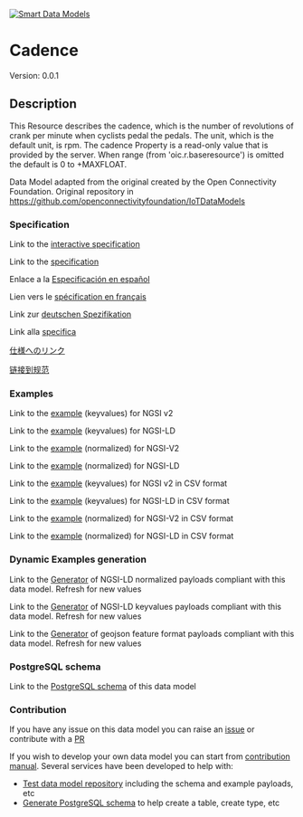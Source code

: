 [![Smart Data Models](https://smartdatamodels.org/wp-content/uploads/2022/01/SmartDataModels_logo.png "Logo")](https://smartdatamodels.org)
# Cadence
Version: 0.0.1

## Description 

This Resource describes the cadence, which is the number of revolutions of crank per minute when cyclists pedal the pedals. The unit, which is the default unit, is rpm. The cadence Property is a read-only value that is provided by the server. When range (from 'oic.r.baseresource') is omitted the default is 0 to +MAXFLOAT.

Data Model adapted from the original created by the Open Connectivity Foundation. Original repository in https://github.com/openconnectivityfoundation/IoTDataModels
### Specification

Link to the [interactive specification](https://swagger.lab.fiware.org/?url=https://smart-data-models.github.io/dataModel.OCF/Cadence/swagger.yaml)

Link to the [specification](https://github.com/smart-data-models/dataModel.OCF/blob/master/Cadence/doc/spec.md)

Enlace a la [Especificación en español](https://github.com/smart-data-models/dataModel.OCF/blob/master/Cadence/doc/spec_ES.md)

Lien vers le [spécification en français](https://github.com/smart-data-models/dataModel.OCF/blob/master/Cadence/doc/spec_FR.md)

Link zur [deutschen Spezifikation](https://github.com/smart-data-models/dataModel.OCF/blob/master/Cadence/doc/spec_DE.md)

Link alla [specifica](https://github.com/smart-data-models/dataModel.OCF/blob/master/Cadence/doc/spec_IT.md)

[仕様へのリンク](https://github.com/smart-data-models/dataModel.OCF/blob/master/Cadence/doc/spec_JA.md)

[链接到规范](https://github.com/smart-data-models/dataModel.OCF/blob/master/Cadence/doc/spec_ZH.md)
### Examples

Link to the [example](https://smart-data-models.github.io/dataModel.OCF/Cadence/examples/example.json) (keyvalues) for NGSI v2

Link to the [example](https://smart-data-models.github.io/dataModel.OCF/Cadence/examples/example.jsonld) (keyvalues) for NGSI-LD

Link to the [example](https://smart-data-models.github.io/dataModel.OCF/Cadence/examples/example-normalized.json) (normalized) for NGSI-V2

Link to the [example](https://smart-data-models.github.io/dataModel.OCF/Cadence/examples/example-normalized.jsonld) (normalized) for NGSI-LD

Link to the [example](https://smart-data-models.github.io/dataModel.OCF/Cadence/examples/example.json.csv) (keyvalues) for NGSI v2 in CSV format

Link to the [example](https://smart-data-models.github.io/dataModel.OCF/Cadence/examples/example.jsonld.csv) (keyvalues) for NGSI-LD in CSV format

Link to the [example](https://smart-data-models.github.io/dataModel.OCF/Cadence/examples/example-normalized.json.csv) (normalized) for NGSI-V2 in CSV format

Link to the [example](https://smart-data-models.github.io/dataModel.OCF/Cadence/examples/example-normalized.jsonld.csv) (normalized) for NGSI-LD in CSV format
### Dynamic Examples generation

Link to the [Generator](https://smartdatamodels.org/extra/ngsi-ld_generator.php?schemaUrl=https://raw.githubusercontent.com/smart-data-models/dataModel.OCF/master/Cadence/schema.json&email=info@smartdatamodels.org) of NGSI-LD normalized payloads compliant with this data model. Refresh for new values

Link to the [Generator](https://smartdatamodels.org/extra/ngsi-ld_generator_keyvalues.php?schemaUrl=https://raw.githubusercontent.com/smart-data-models/dataModel.OCF/master/Cadence/schema.json&email=info@smartdatamodels.org) of NGSI-LD keyvalues payloads compliant with this data model. Refresh for new values

Link to the [Generator](https://smartdatamodels.org/extra/geojson_features_generator.php?schemaUrl=https://raw.githubusercontent.com/smart-data-models/dataModel.OCF/master/Cadence/schema.json&email=info@smartdatamodels.org) of geojson feature format payloads compliant with this data model. Refresh for new values
### PostgreSQL schema

Link to the [PostgreSQL schema](https://smart-data-models.github.io/dataModel.OCF/Cadence/schema.sql) of this data model
### Contribution

 If you have any issue on this data model you can raise an [issue](https://github.com/smart-data-models/dataModel.OCF/issues)  or contribute with a [PR](https://github.com/smart-data-models/dataModel.OCF/pulls)

 If you wish to develop your own data model you can start from [contribution manual](https://bit.ly/contribution_manual). Several services have been developed to help with: 
 - [Test data model repository](https://smartdatamodels.org/index.php/data-models-contribution-api/) including the schema and example payloads, etc
 - [Generate PostgreSQL schema](https://smartdatamodels.org/index.php/sql-service/) to help create a table, create type, etc